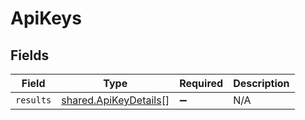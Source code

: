 # ApiKeys


## Fields

| Field                                                                 | Type                                                                  | Required                                                              | Description                                                           |
| --------------------------------------------------------------------- | --------------------------------------------------------------------- | --------------------------------------------------------------------- | --------------------------------------------------------------------- |
| `results`                                                             | [shared.ApiKeyDetails](../../../sdk/models/shared/apikeydetails.md)[] | :heavy_minus_sign:                                                    | N/A                                                                   |